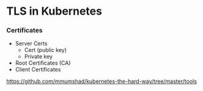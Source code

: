 # TLS in Kubernetes

### Certificates

* Server Certs
    * Cert (public key)
    * Private key
* Root Certificates (CA)
* Client Certificates

https://github.com/mmumshad/kubernetes-the-hard-way/tree/master/tools
